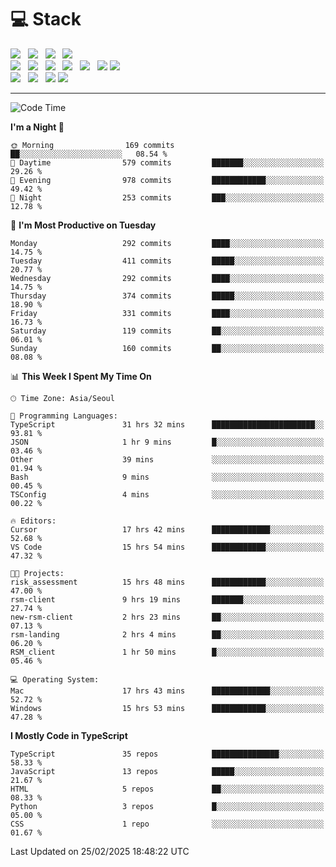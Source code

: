 <h1>💻 Stack</h1>
<div>
 <!-- badge : https://shields.io/ -->
 <!-- icon : https://simpleicons.org/?q=Get -->
 <img src="https://img.shields.io/badge/HTML5-e74c3c?style=flat-square&logo=HTML5&logoColor=white"/> &nbsp 
 <img src="https://img.shields.io/badge/CSS3-0A84FF?style=flat-square&logo=CSS3&logoColor=white"/> &nbsp 
 <img src="https://img.shields.io/badge/JavaScript-FFCD11?style=flat-square&logo=JavaScript&logoColor=white"/> &nbsp 
 <img src="https://img.shields.io/badge/TypeScript-3075C0?style=flat-square&logo=TypeScript&logoColor=white"/>
 <br/>
 <img src="https://img.shields.io/badge/Next-000000?style=flat-square&logo=nextdotjs&logoColor=white"/> &nbsp 
 <img src="https://img.shields.io/badge/React-00BCF6?style=flat-square&logo=React&logoColor=white"/> &nbsp 
 <img src="https://img.shields.io/badge/Redux-764ABC?style=flat-square&logo=Redux&logoColor=white"/> &nbsp
 <img src="https://img.shields.io/badge/Recoil-3578E5?style=flat-square&logo=recoil&logoColor=white"/> &nbsp
 <img src="https://img.shields.io/badge/React-Query-FF4154?style=flat-square&logo=reactquery&logoColor=white"/> &nbsp 
 <img src="https://img.shields.io/badge/styled%2Dcomponents-DB7093?style=flat-square&logo=styled%2Dcomponents&logoColor=white"/>
 <img src="https://img.shields.io/badge/CSS Modules-000000?style=flat-square&logo=CSS Modules&logoColor=white"/> &nbsp 
 <br/>
 <img src="https://img.shields.io/badge/Node-339933?style=flat-square&logo=Node.js&logoColor=white"/> &nbsp 
 <img src="https://img.shields.io/badge/Express-000000?style=flat-square&logo=Express&logoColor=white"/> &nbsp 
 <img src="https://img.shields.io/badge/MongoDB-47A248?style=flat-square&logo=MongoDB&logoColor=white"/>
 <img src="https://img.shields.io/badge/MariaDB-003545?style=flat-square&logo=mariadb&logoColor=white"/>
</div>

<hr>

<!--START_SECTION:waka-->
![Code Time](http://img.shields.io/badge/Code%20Time-2%2C134%20hrs%207%20mins-blue)

**I'm a Night 🦉** 

```text
🌞 Morning                169 commits         ██░░░░░░░░░░░░░░░░░░░░░░░   08.54 % 
🌆 Daytime                579 commits         ███████░░░░░░░░░░░░░░░░░░   29.26 % 
🌃 Evening                978 commits         ████████████░░░░░░░░░░░░░   49.42 % 
🌙 Night                  253 commits         ███░░░░░░░░░░░░░░░░░░░░░░   12.78 % 
```
📅 **I'm Most Productive on Tuesday** 

```text
Monday                   292 commits         ████░░░░░░░░░░░░░░░░░░░░░   14.75 % 
Tuesday                  411 commits         █████░░░░░░░░░░░░░░░░░░░░   20.77 % 
Wednesday                292 commits         ████░░░░░░░░░░░░░░░░░░░░░   14.75 % 
Thursday                 374 commits         █████░░░░░░░░░░░░░░░░░░░░   18.90 % 
Friday                   331 commits         ████░░░░░░░░░░░░░░░░░░░░░   16.73 % 
Saturday                 119 commits         ██░░░░░░░░░░░░░░░░░░░░░░░   06.01 % 
Sunday                   160 commits         ██░░░░░░░░░░░░░░░░░░░░░░░   08.08 % 
```


📊 **This Week I Spent My Time On** 

```text
🕑︎ Time Zone: Asia/Seoul

💬 Programming Languages: 
TypeScript               31 hrs 32 mins      ███████████████████████░░   93.81 % 
JSON                     1 hr 9 mins         █░░░░░░░░░░░░░░░░░░░░░░░░   03.46 % 
Other                    39 mins             ░░░░░░░░░░░░░░░░░░░░░░░░░   01.94 % 
Bash                     9 mins              ░░░░░░░░░░░░░░░░░░░░░░░░░   00.45 % 
TSConfig                 4 mins              ░░░░░░░░░░░░░░░░░░░░░░░░░   00.22 % 

🔥 Editors: 
Cursor                   17 hrs 42 mins      █████████████░░░░░░░░░░░░   52.68 % 
VS Code                  15 hrs 54 mins      ████████████░░░░░░░░░░░░░   47.32 % 

🐱‍💻 Projects: 
risk_assessment          15 hrs 48 mins      ████████████░░░░░░░░░░░░░   47.00 % 
rsm-client               9 hrs 19 mins       ███████░░░░░░░░░░░░░░░░░░   27.74 % 
new-rsm-client           2 hrs 23 mins       ██░░░░░░░░░░░░░░░░░░░░░░░   07.13 % 
rsm-landing              2 hrs 4 mins        ██░░░░░░░░░░░░░░░░░░░░░░░   06.20 % 
RSM_client               1 hr 50 mins        █░░░░░░░░░░░░░░░░░░░░░░░░   05.46 % 

💻 Operating System: 
Mac                      17 hrs 43 mins      █████████████░░░░░░░░░░░░   52.72 % 
Windows                  15 hrs 53 mins      ████████████░░░░░░░░░░░░░   47.28 % 
```

**I Mostly Code in TypeScript** 

```text
TypeScript               35 repos            ███████████████░░░░░░░░░░   58.33 % 
JavaScript               13 repos            █████░░░░░░░░░░░░░░░░░░░░   21.67 % 
HTML                     5 repos             ██░░░░░░░░░░░░░░░░░░░░░░░   08.33 % 
Python                   3 repos             █░░░░░░░░░░░░░░░░░░░░░░░░   05.00 % 
CSS                      1 repo              ░░░░░░░░░░░░░░░░░░░░░░░░░   01.67 % 
```




 Last Updated on 25/02/2025 18:48:22 UTC
<!--END_SECTION:waka-->
